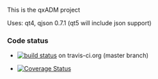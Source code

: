 This is the qxADM project

Uses: qt4, qjson 0.7.1 (qt5 will include json support)


### Code status

* [![build status](https://secure.travis-ci.org/gitlabhq/gitlabhq.png)](https://travis-ci.org/kcris/qxAdm) on travis-ci.org (master branch)

* [![Coverage Status](https://coveralls.io/repos/kcris/qxAdm/badge.png?branch=master)](https://coveralls.io/r/kcris/qxAdm)

